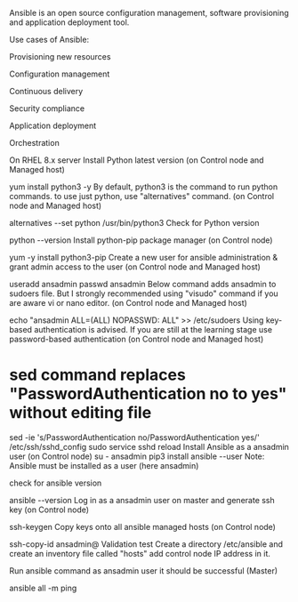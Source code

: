 
Ansible is an open source configuration management, software provisioning and application deployment tool.

Use cases of Ansible:

Provisioning new resources

Configuration management

Continuous delivery

Security compliance

Application deployment

Orchestration

On RHEL 8.x server
Install Python latest version (on Control node and Managed host)

yum install python3 -y
By default, python3 is the command to run python commands. to use just python, use "alternatives" command. (on Control node and Managed host)

alternatives --set python /usr/bin/python3
Check for Python version

python --version
Install python-pip package manager (on Control node)

yum -y install python3-pip
Create a new user for ansible administration & grant admin access to the user (on Control node and Managed host)

useradd ansadmin
passwd ansadmin
Below command adds ansadmin to sudoers file. But I strongly recommended using "visudo" command if you are aware vi or nano editor. (on Control node and Managed host)

echo "ansadmin ALL=(ALL) NOPASSWD: ALL" >> /etc/sudoers
Using key-based authentication is advised. If you are still at the learning stage use password-based authentication (on Control node and Managed host)

# sed command replaces "PasswordAuthentication no to yes" without editing file 
 sed -ie 's/PasswordAuthentication no/PasswordAuthentication yes/' /etc/ssh/sshd_config
 sudo service sshd reload
Install Ansible as a ansadmin user (on Control node)
su - ansadmin
pip3 install ansible --user
Note: Ansible must be installed as a user (here ansadmin)

check for ansible version

ansible --version
Log in as a ansadmin user on master and generate ssh key (on Control node)

ssh-keygen
Copy keys onto all ansible managed hosts (on Control node)

ssh-copy-id ansadmin@<target-server>
Validation test
Create a directory /etc/ansible and create an inventory file called "hosts" add control node IP address in it.

Run ansible command as ansadmin user it should be successful (Master)

ansible all -m ping
